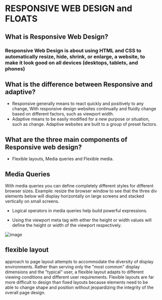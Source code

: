 # RESPONSIVE WEB DESIGN and FLOATS #

## What is Responsive Web Design? ##
### Responsive Web Design is about using HTML and CSS to automatically resize, hide, shrink, or enlarge, a website, to make it look good on all devices (desktops, tablets, and phones) ###

## What is the difference between Responsive and adaptive? ##
- Responsive generally means to react quickly and positively to any change, With responsive design websites continually and fluidly change based on different factors, such as viewport width.
- Adaptive means to be easily modified for a new purpose or situation, such as change. Adaptive websites are built to a group of preset factors.

## What are the three main components of Responsive web design? ##
- Flexible layouts, Media queries and Flexible media.

## Media Queries

With media queries you can define completely different styles for different browser sizes.
Example: resize the browser window to see that the three div elements below will display horizontally 
on large screens and stacked vertically on small screens. 

* Logical operators in media queries help build powerful expressions.

* Using the viewport meta tag with either the height or width values will define the height or width of the viewport respectively.

![image](https://enginetemplates.com/wp-content/uploads/edd/2017/07/et-web-design-free-responsive-joomla-template.png)

## flexible layout
approach to page layout attempts to accommodate the diversity of display environments. Rather than serving only the "most common" display dimensions and the "typical" user, a flexible layout adapts to different viewing conditions and different user requirements. Flexible layouts are far more difficult to design than fixed layouts because elements need to be able to change shape and position without jeopardizing the integrity of the overall page design.




